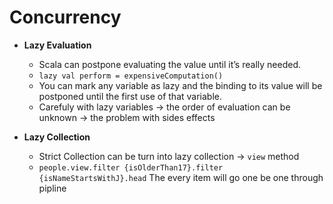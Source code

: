 Concurrency
=============

- **Lazy Evaluation**
  - Scala can postpone evaluating the value until it’s really needed.
  - `lazy val perform = expensiveComputation()`
  - You can mark any variable as lazy and the binding to its value will be postponed until the first use of that variable.
  - Carefuly with lazy variables -> the order of evaluation can be unknown -> the problem with sides effects
  
- **Lazy Collection**
  - Strict Collection can be turn into lazy collection -> `view` method
  - `people.view.filter {isOlderThan17}.filter {isNameStartsWithJ}.head` The every item will go one be one through pipline 
